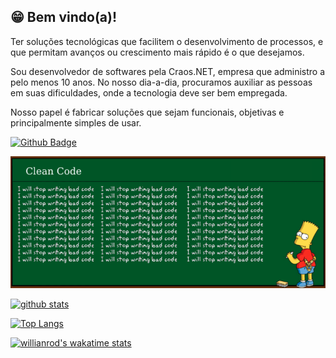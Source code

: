 ## 😁 Bem vindo(a)! 

Ter soluções tecnológicas que facilitem o desenvolvimento de processos, e que permitam avanços ou crescimento mais rápido é o que desejamos.

Sou desenvolvedor de softwares pela Craos.NET, empresa que administro a pelo menos 10 anos. No nosso dia-a-dia, procuramos auxiliar as pessoas em suas dificuldades, onde a tecnologia deve ser bem empregada.

Nosso papel é fabricar soluções que sejam funcionais, objetivas e principalmente simples de usar.

[![Github Badge](https://img.shields.io/github/followers/oberdanbrito?label=Seguir&style=social)](https://github.com/oberdanbrito)

![image](https://github.com/OberdanBrito/OberdanBrito/blob/master/cleancode.png)

[![github stats](https://github-readme-stats.vercel.app/api?username=oberdanbrito&count_private=true&include_all_commits=true&show_icons=true?theme=buefy)](https://github.com/oberdanbrito/github-readme-stats)


[![Top Langs](https://github-readme-stats.vercel.app/api/top-langs/?username=oberdanbrito)](https://github.com/oberdanbrito/github-readme-stats)

[![willianrod's wakatime stats](https://github-readme-stats.vercel.app/api/wakatime?username=oberdanbrito)](https://github.com/anuraghazra/github-readme-stats)
